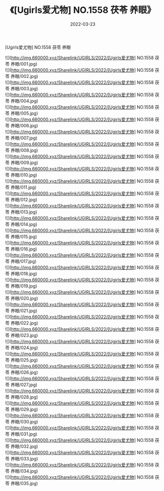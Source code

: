 ﻿---
layout: post
title:  《[Ugirls爱尤物] NO.1558 茯苓 养眼》
date:   2022-03-23
img: http://img.660000.xyz/Sharelink/UGIRLS/2022/[Ugirls爱尤物] NO.1558 茯苓 养眼/000.jpg
categories: [美女, 清纯, 唯美]
---

[Ugirls爱尤物] NO.1558 茯苓 养眼

 ![](http://img.660000.xyz/Sharelink/UGIRLS/2022/[Ugirls爱尤物] NO.1558 茯苓 养眼/001.jpg) <br>![](http://img.660000.xyz/Sharelink/UGIRLS/2022/[Ugirls爱尤物] NO.1558 茯苓 养眼/002.jpg) <br>![](http://img.660000.xyz/Sharelink/UGIRLS/2022/[Ugirls爱尤物] NO.1558 茯苓 养眼/003.jpg) <br>![](http://img.660000.xyz/Sharelink/UGIRLS/2022/[Ugirls爱尤物] NO.1558 茯苓 养眼/004.jpg) <br>![](http://img.660000.xyz/Sharelink/UGIRLS/2022/[Ugirls爱尤物] NO.1558 茯苓 养眼/005.jpg) <br>![](http://img.660000.xyz/Sharelink/UGIRLS/2022/[Ugirls爱尤物] NO.1558 茯苓 养眼/006.jpg) <br>![](http://img.660000.xyz/Sharelink/UGIRLS/2022/[Ugirls爱尤物] NO.1558 茯苓 养眼/007.jpg) <br>![](http://img.660000.xyz/Sharelink/UGIRLS/2022/[Ugirls爱尤物] NO.1558 茯苓 养眼/008.jpg) <br>![](http://img.660000.xyz/Sharelink/UGIRLS/2022/[Ugirls爱尤物] NO.1558 茯苓 养眼/009.jpg) <br>![](http://img.660000.xyz/Sharelink/UGIRLS/2022/[Ugirls爱尤物] NO.1558 茯苓 养眼/010.jpg) <br>![](http://img.660000.xyz/Sharelink/UGIRLS/2022/[Ugirls爱尤物] NO.1558 茯苓 养眼/011.jpg) <br>![](http://img.660000.xyz/Sharelink/UGIRLS/2022/[Ugirls爱尤物] NO.1558 茯苓 养眼/012.jpg) <br>![](http://img.660000.xyz/Sharelink/UGIRLS/2022/[Ugirls爱尤物] NO.1558 茯苓 养眼/013.jpg) <br>![](http://img.660000.xyz/Sharelink/UGIRLS/2022/[Ugirls爱尤物] NO.1558 茯苓 养眼/014.jpg) <br>![](http://img.660000.xyz/Sharelink/UGIRLS/2022/[Ugirls爱尤物] NO.1558 茯苓 养眼/015.jpg) <br>![](http://img.660000.xyz/Sharelink/UGIRLS/2022/[Ugirls爱尤物] NO.1558 茯苓 养眼/016.jpg) <br>![](http://img.660000.xyz/Sharelink/UGIRLS/2022/[Ugirls爱尤物] NO.1558 茯苓 养眼/017.jpg) <br>![](http://img.660000.xyz/Sharelink/UGIRLS/2022/[Ugirls爱尤物] NO.1558 茯苓 养眼/018.jpg) <br>![](http://img.660000.xyz/Sharelink/UGIRLS/2022/[Ugirls爱尤物] NO.1558 茯苓 养眼/019.jpg) <br>![](http://img.660000.xyz/Sharelink/UGIRLS/2022/[Ugirls爱尤物] NO.1558 茯苓 养眼/020.jpg) <br>![](http://img.660000.xyz/Sharelink/UGIRLS/2022/[Ugirls爱尤物] NO.1558 茯苓 养眼/021.jpg) <br>![](http://img.660000.xyz/Sharelink/UGIRLS/2022/[Ugirls爱尤物] NO.1558 茯苓 养眼/022.jpg) <br>![](http://img.660000.xyz/Sharelink/UGIRLS/2022/[Ugirls爱尤物] NO.1558 茯苓 养眼/023.jpg) <br>![](http://img.660000.xyz/Sharelink/UGIRLS/2022/[Ugirls爱尤物] NO.1558 茯苓 养眼/024.jpg) <br>![](http://img.660000.xyz/Sharelink/UGIRLS/2022/[Ugirls爱尤物] NO.1558 茯苓 养眼/025.jpg) <br>![](http://img.660000.xyz/Sharelink/UGIRLS/2022/[Ugirls爱尤物] NO.1558 茯苓 养眼/026.jpg) <br>![](http://img.660000.xyz/Sharelink/UGIRLS/2022/[Ugirls爱尤物] NO.1558 茯苓 养眼/027.jpg) <br>![](http://img.660000.xyz/Sharelink/UGIRLS/2022/[Ugirls爱尤物] NO.1558 茯苓 养眼/028.jpg) <br>![](http://img.660000.xyz/Sharelink/UGIRLS/2022/[Ugirls爱尤物] NO.1558 茯苓 养眼/029.jpg) <br>![](http://img.660000.xyz/Sharelink/UGIRLS/2022/[Ugirls爱尤物] NO.1558 茯苓 养眼/030.jpg) <br>![](http://img.660000.xyz/Sharelink/UGIRLS/2022/[Ugirls爱尤物] NO.1558 茯苓 养眼/031.jpg) <br>![](http://img.660000.xyz/Sharelink/UGIRLS/2022/[Ugirls爱尤物] NO.1558 茯苓 养眼/032.jpg) <br>![](http://img.660000.xyz/Sharelink/UGIRLS/2022/[Ugirls爱尤物] NO.1558 茯苓 养眼/033.jpg) <br>![](http://img.660000.xyz/Sharelink/UGIRLS/2022/[Ugirls爱尤物] NO.1558 茯苓 养眼/034.jpg) <br>![](http://img.660000.xyz/Sharelink/UGIRLS/2022/[Ugirls爱尤物] NO.1558 茯苓 养眼/035.jpg) <br>